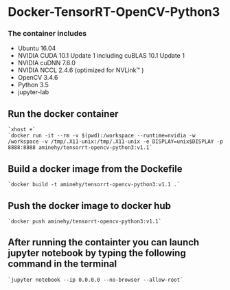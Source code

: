 # Docker-TensorRT-OpenCV-Python3

### The container includes 
- Ubuntu 16.04
- NVIDIA CUDA 10.1 Update 1 including cuBLAS 10.1 Update 1
- NVIDIA cuDNN 7.6.0
- NVIDIA NCCL 2.4.6 (optimized for NVLink™ )
- OpenCV 3.4.6
- Python 3.5
- jupyter-lab


## Run the docker container

	`xhost +`
	`docker run -it --rm -v $(pwd):/workspace --runtime=nvidia -w /workspace -v /tmp/.X11-unix:/tmp/.X11-unix -e DISPLAY=unix$DISPLAY -p 8888:8888 aminehy/tensorrt-opencv-python3:v1.1`

## Build a docker image from the Dockefile

	`docker build -t aminehy/tensorrt-opencv-python3:v1.1 .`

## Push the docker image to docker hub

	`docker push aminehy/tensorrt-opencv-python3:v1.1`

## After running the containter you can launch jupyter notebook by typing the following command in the terminal

	`jupyter notebook --ip 0.0.0.0 --no-browser --allow-root`


